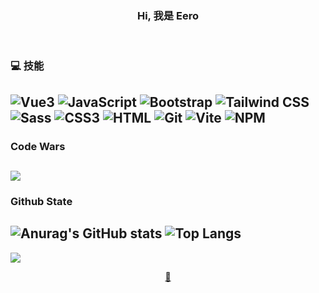 <h3 align="center"> Hi, 我是 Eero </h3>

<br>

### 💻 技能
![Vue3](https://img.shields.io/badge/Vue%203-%234FC08D?style=for-the-badge&logo=vuedotjs&logoColor=ffffff)
![JavaScript](https://img.shields.io/badge/JavaScript-F7DF1E?style=for-the-badge&logo=javascript&logoColor=000000) 
![Bootstrap](https://img.shields.io/badge/BootStrap-7952B3?style=for-the-badge&logo=bootstrap&logoColor=ffffff) 
![Tailwind CSS](https://img.shields.io/badge/Tailwind%20CSS-%2306B6D4?style=for-the-badge&logo=tailwindcss&logoColor=ffffff)
![Sass](https://img.shields.io/badge/Sass-CC6699?style=for-the-badge&logo=sass&logoColor=ffffff) 
![CSS3](https://img.shields.io/badge/CSS3-1572B6?style=for-the-badge&logo=CSS3&logoColor=ffffff) 
![HTML](https://img.shields.io/badge/HTML5-E34F26?style=for-the-badge&logo=html5&logoColor=ffffff) 
![Git](https://img.shields.io/badge/Git-F05032?style=for-the-badge&logo=git&logoColor=ffffff)
![Vite](https://img.shields.io/badge/Vite-646CFF?style=for-the-badge&logo=vite&logoColor=ffffff)
![NPM](https://img.shields.io/badge/NPM-%23CB3837?style=for-the-badge&logo=npm&logoColor=ffffff)
---


### Code Wars
![](https://www.codewars.com/users/Eero/badges/large) <br>
---

### Github State
![Anurag's GitHub stats](https://github-readme-stats.vercel.app/api?username=sksak75312&show_icons=true&theme=shadow_blue) ![Top Langs](https://github-readme-stats.vercel.app/api/top-langs/?username=sksak75312&layout=compact&theme=shadow_blue)
---

![](https://komarev.com/ghpvc/?username=sksak75312&style=flat-square&color=fb9902) 

<div align="center">
  <a href="mailto:sksak75312@outlook.com">📧</a>
</div>


<!--
**sksak75312/sksak75312** is a ✨ _special_ ✨ repository because its `README.md` (this file) appears on your GitHub profile.

Here are some ideas to get you started:

- 🔭 I’m currently working on ...
- 🌱 I’m currently learning ...
- 👯 I’m looking to collaborate on ...
- 🤔 I’m looking for help with ...
- 💬 Ask me about ...
- 📫 How to reach me: ...
- 😄 Pronouns: ...
- ⚡ Fun fact: ...
-->
